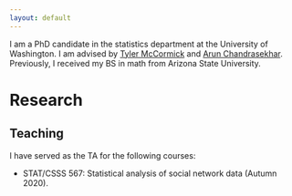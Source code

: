 ```yaml
---
layout: default
---
```


I am a PhD candidate in the statistics department at the University of Washington. I am advised by [Tyler McCormick](https://thmccormick.github.io/) and [Arun Chandrasekhar](https://web.stanford.edu/~arungc/). Previously, I received my BS in math from Arizona State University.

# Research 


## Teaching

I have served as the TA for the following courses:
- STAT/CSSS 567: Statistical analysis of social network data (Autumn 2020). 

